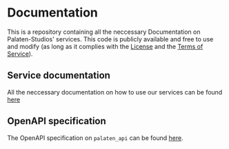 # Documentation

This is a repository containing all the neccessary Documentation on
Palaten-Studios' services. This code is publicly available and free
to use and modify (as long as it complies with the
[License](https://github.com/Palaten-Studios/docs/blob/master/LICENSE)
and the [Terms of Service](https://www.palaten.de/legal/terms/)).


## Service documentation

All the neccessary documentation on how to use our services can be found
[here](https://docs.palaten.de)

## OpenAPI specification

The OpenAPI specification on `palaten_api` can be found
[here](https://docs.palaten.de/openapi/palaten_api/).


